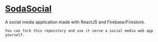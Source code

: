 # [SodaSocial](https://sociallysoda.web.app)
A social media application made with ReactJS and Firebase/Firestore.


`You can fork this repository and use it serve a social media web app yourself.`